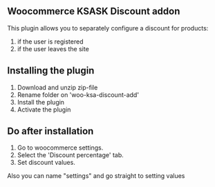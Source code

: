 ## Woocommerсe KSASK Discount addon

This plugin allows you to separately configure a discount for products:

1. if the user is registered
2. if the user leaves the site

## Installing the plugin

1. Download and unzip zip-file 
2. Rename folder on 'woo-ksa-discount-add'
3. Install the plugin 
4. Activate the plugin

## Do after installation

1. Go to woocommerce settings.
2. Select the 'Discount percentage' tab.
3. Set discount values.
   
Also you can name "settings" and go straight to setting values
